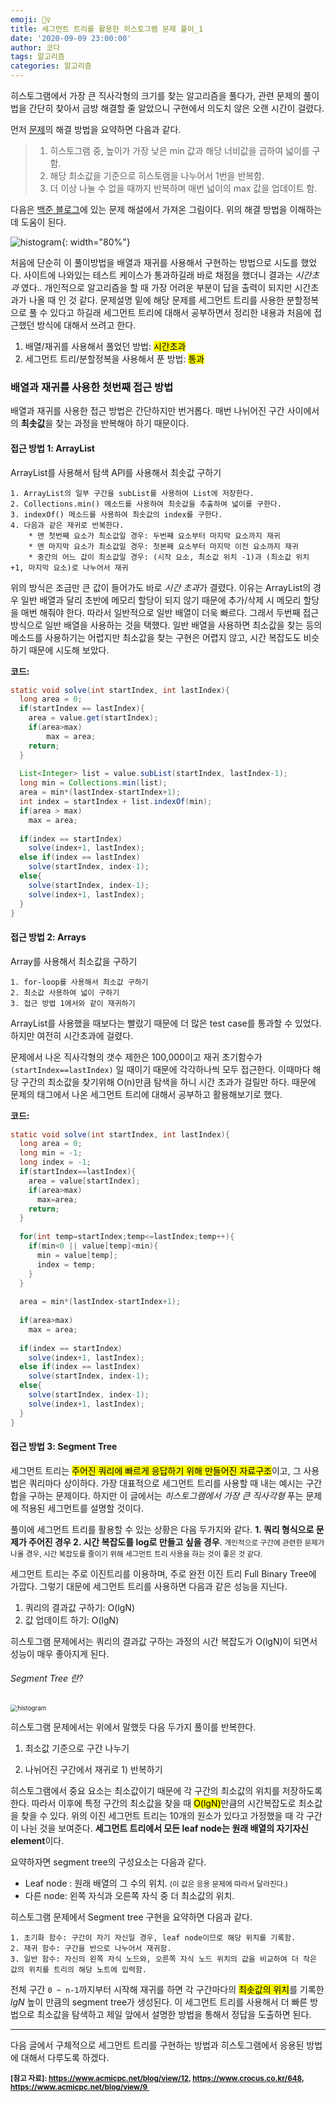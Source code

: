 ```yaml
---
emoji: 🤹‍♀️
title: 세그먼트 트리를 활용한 히스토그램 문제 풀이_1
date: '2020-09-09 23:00:00'
author: 코다
tags: 알고리즘
categories: 알고리즘
---
```


히스토그램에서 가장 큰 직사각형의 크기를 찾는 알고리즘을 풀다가, 관련 문제의 풀이법을 간단히 찾아서 금방 해결할 줄 알았으니 구현에서 의도치 않은 오랜 시간이 걸렸다. 

먼저 [문제](https://www.acmicpc.net/problem/6549)의 해결 방법을 요약하면 다음과 같다. 

> 1. 히스토그램 중, 높이가 가장 낮은 min 값과 해당 너비값을 곱하여 넓이를 구함. 
> 2. 해당 최소값을 기준으로 히스토램을 나누어서 1번을 반복함. 
> 3. 더 이상 나눌 수 없을 때까지 반복하며 매번 넓이의 max 값을 업데이트 함. 

다음은 [백준 블로그](https://www.acmicpc.net/blog/view/12)에 있는 문제 해설에서 가져온 그림이다. 위의 해결 방법을 이해하는데 도움이 된다. 


![histogram](https://user-images.githubusercontent.com/63405904/109445062-10bb9c80-7a82-11eb-9887-9047f1485785.png){: width="80%"}


처음에 단순히 이 풀이방법을 배열과 재귀를 사용해서 구현하는 방법으로 시도를 했었다. 사이트에 나와있는 테스트 케이스가 통과하길래 바로 채점을 했더니 결과는 *시간초과* 였다.. 개인적으로 알고리즘을 할 때 가장 어려운 부분이 답을 출력이 되지만 시간초과가 나올 때 인 것 같다. 문제설명 밑에 해당 문제를 세그먼트 트리를 사용한 분할정복으로 풀 수 있다고 하길래 세그먼트 트리에 대해서 공부하면서 정리한 내용과 처음에 접근했던 방식에 대해서 쓰려고 한다. 

1. 배열/재귀를 사용해서 풀었던 방법: <mark> 시간초과 </mark>
2. 세그먼트 트리/분할정복을 사용해서 푼 방법: <mark>통과</mark>



### 배열과 재귀를 사용한 첫번째 접근 방법

배열과 재귀를 사용한 접근 방법은 간단하지만 번거롭다. 매번 나뉘어진 구간 사이에서의 **최솟값**을 찾는 과정을 반복해야 하기 때문이다.  

#### 접근 방법 1: ArrayList

ArrayList를 사용해서 탐색 API를 사용해서 최솟값 구하기

```
1. ArrayList의 일부 구간을 subList를 사용하여 List에 저장한다.
2. Collections.min() 메소드를 사용하여 최솟값을 추출하여 넓이를 구한다. 
3. indexOf() 메소드를 사용하여 최솟값의 index를 구한다. 
4. 다음과 같은 재귀로 반복한다.
	* 맨 첫번째 요소가 최소값일 경우: 두번째 요소부터 마지막 요소까지 재귀
	* 맨 마지막 요소가 최소값일 경우: 첫본째 요소부터 마지막 이전 요소까지 재귀
	* 중간의 어느 값이 최소값일 경우: (시작 요소, 최소값 위치 -1)과 (최소값 위치 +1, 마지막 요소)로 나누어서 재귀
```

위의 방식은 조금만 큰 값이 들어가도 바로 *시간 초과*가 결렸다. 이유는 ArrayList의 경우 일반 배열과 달리 초반에 메모리 할당이 되지 않기 때문에 추가/삭제 시 메모리 할당을 매번 해줘야 한다. 따라서 일반적으로 일반 배열이 더욱 빠르다. 그래서 두번째 접근 방식으로 일반 배열을 사용하는 것을 택했다. 일반 배열을 사용하면 최소값을 찾는 등의 메소드를 사용하기는 어렵지만 최소값을 찾는 구현은 어렵지 않고, 시간 복잡도도 비슷하기 때문에 시도해 보았다. 

**코드:**

```java
static void solve(int startIndex, int lastIndex){
  long area = 0;
  if(startIndex == lastIndex){
    area = value.get(startIndex);
    if(area>max)
    	max = area;
    return;
  }
  
  List<Integer> list = value.subList(startIndex, lastIndex-1);
  long min = Collections.min(list);
  area = min*(lastIndex-startIndex+1);
  int index = startIndex + list.indexOf(min);
  if(area > max)
    max = area;
  
  if(index == startIndex)
    solve(index+1, lastIndex);
  else if(index == lastIndex)
    solve(startIndex, index-1);
  else{
    solve(startIndex, index-1);
    solve(index+1, lastIndex);
  }
}
```





#### 접근 방법 2: Arrays

Array를 사용해서 최소값을 구하기

```
1. for-loop를 사용해서 최소값 구하기
2. 최소값 사용하여 넓이 구하기 
3. 접근 방법 1에서와 같이 재귀하기
```

ArrayList를 사용했을 때보다는 빨랐기 때문에 더 많은 test case를 통과할 수 있었다. 하지만 여전히 시간초과에 걸렸다. 

문제에서 나온 직사각형의 갯수 제한은 100,000이고 재귀 초기함수가 `(startIndex==lastIndex)` 일 때이기 때문에 각각하나씩 모두 접근한다. 이때마다 해당 구간의 최소값을 찾기위해 O(n)만큼 탐색을 하니 시간 초과가 걸릴만 하다. 때문에 문제의 태그에서 나온 세그먼트 트리에 대해서 공부하고 활용해보기로 했다. 

**코드:**

```java
static void solve(int startIndex, int lastIndex){
  long area = 0;
  long min = -1;
  long index = -1;
  if(startIndex==lastIndex){
    area = value[startIndex];
    if(area>max)
      max=area;
    return;
  }
  
  for(int temp=startIndex;temp<=lastIndex;temp++){
    if(min<0 || value[temp]<min){
      min = value[temp];
      index = temp;
    }
  }
  
  area = min*(lastIndex-startIndex+1);
  
  if(area>max)
    max = area;
  
  if(index == startIndex)
    solve(index+1, lastIndex);
  else if(index == lastIndex)
    solve(startIndex, index-1);
  else{
    solve(startIndex, index-1);
    solve(index+1, lastIndex);
  }
}
```





#### 접근 방법 3: Segment Tree

세그먼트 트리는 <mark>주어진 쿼리에 빠르게 응답하기 위해 만들어진 자료구조</mark>이고, 그 사용법은 쿼리마다 상이하다. 가장 대표적으로 세그먼트 트리를 사용할 때 내는 예시는 구간 합을 구하는 문제이다. 하지만 이 글에서는 *히스토그램에서 가장 큰 직사각형* 푸는 문제에 적용된 세그먼트를 설명할 것이다. 

풀이에 세그먼트 트리를 활용할 수 있는 상황은 다음 두가지와 같다. **1. 쿼리 형식으로 문제가 주어진 경우 2. 시간 복잡도를 log로 만들고 싶을 경우**. <small>개인적으로 구간에 관련한 문제가 나올 경우, 시간 복잡도를 줄이기 위해 세그먼트 트리 사용을 하는 것이 좋은 것 같다.</small>

세그먼트 트리는 주로 이진트리를 이용하며, 주로 완전 이진 트리 Full Binary Tree에 가깝다. 그렇기 대문에 세그먼트 트리를 사용하면 다음과 같은 성능을 지닌다. 

1. 쿼리의 결과값 구하기: O(lgN)
2. 값 업데이트 하기: O(lgN)

히스토그램 문제에서는 쿼리의 결과값 구하는 과정의 시간 복잡도가 O(lgN)이 되면서 성능이 매우 좋아지게 된다. 



###### Segment Tree 란?

<img src="https://user-images.githubusercontent.com/63405904/109445201-6e4fe900-7a82-11eb-8e6c-09edb7e236a4.png" alt="histogram" style="zoom:70%;" />

히스토그램 문제에서는 위에서 말했듯 다음 두가지 풀이를 반복한다. 

1.  최소값 기준으로 구간 나누기

2. 나뉘어진 구간에서 재귀로 1) 반복하기

히스토그램에서 중요 요소는 최소값이기 때문에 각 구간의 최소값의 위치를 저장하도록 한다. 따라서 이후에 특정 구간의 최소값을 찾을 때 <mark>O(lgN)</mark>만큼의 시간복잡도로 최소값을 찾을 수 있다. 위의 이진 세그먼트 트리는 10개의 원소가 있다고 가정했을 때 각 구간이 나뉜 것을 보여준다. **세그먼트 트리에서 모든 leaf node는 원래 배열의 자기자신 element**이다. 

요약하자면 segment tree의 구성요소는 다음과 같다. 

* Leaf node :  원래 배열의 그 수의 위치. <small>(이 값은 응용 문제에 따라서 달라진다.)</small>
* 다른 node:  왼쪽 자식과 오른쪽 자식 중 더 최소값의 위치.

히스토그램 문제에서 Segment tree 구현을 요약하면 다음과 같다. 

```
1. 초기화 함수: 구간이 자기 자신일 경우, leaf node이므로 해당 위치를 기록함. 
2. 재귀 함수: 구간을 반으로 나누어서 재귀함.
3. 일반 함수: 자신의 왼쪽 자식 노드와, 오른쪽 자식 노드 위치의 값을 비교하여 더 작은 값의 위치를 트리의 해당 노트에 입력함. 
```

전체 구간 `0 ~ n-1`까지부터 시작해 재귀를 하면 각 구간마다의 <mark>최솟값의 위치</mark>를 기록한 *lgN* 높이 만큼의 segment tree가 생성된다. 이 세그먼트 트리를 사용해서 더 빠른 방법으로 최소값을 탐색하고 제일 앞에서 설명한 방법을 통해서 정답을 도출하면 된다. 

---

다음 글에서 구체적으로 세그먼트 트리를 구현하는 방법과 히스토그램에서 응용된 방법에 대해서 다루도록 하겠다. 



**<small>[참고 자료]: https://www.acmicpc.net/blog/view/12, https://www.crocus.co.kr/648, https://www.acmicpc.net/blog/view/9 </small>**

```toc
```